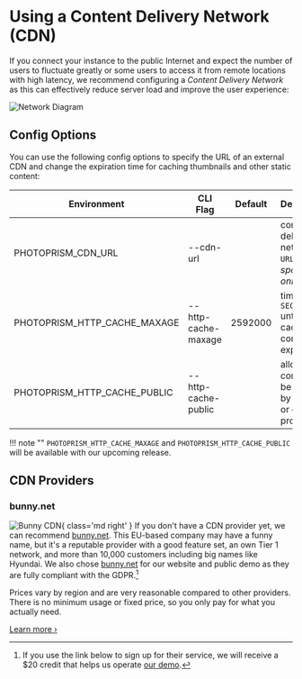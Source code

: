 # Using a Content Delivery Network (CDN)

If you connect your instance to the public Internet and expect the number of users to fluctuate greatly or some users to access it from remote locations with high latency, we recommend configuring a *Content Delivery Network* as this can effectively reduce server load and improve the user experience:

![Network Diagram](https://dl.photoprism.app/img/diagrams/proxy-cdn.svg?classes=w100)

## Config Options

You can use the following config options to specify the URL of an external CDN and change the expiration time for caching thumbnails and other static content:

| Environment                  | CLI Flag            | Default | Description                                                 |
|------------------------------|---------------------|---------|-------------------------------------------------------------|
| PHOTOPRISM_CDN_URL           | --cdn-url           |         | content delivery network `URL` *sponsors only*              |
| PHOTOPRISM_HTTP_CACHE_MAXAGE | --http-cache-maxage | 2592000 | time in `SECONDS` until cached content expires              |
| PHOTOPRISM_HTTP_CACHE_PUBLIC | --http-cache-public |         | allow static content to be cached by a CDN or caching proxy |

!!! note ""
    `PHOTOPRISM_HTTP_CACHE_MAXAGE` and `PHOTOPRISM_HTTP_CACHE_PUBLIC` will be available with our upcoming release.

## CDN Providers

### bunny.net

![Bunny CDN](https://dl.photoprism.app/img/website/bunny-cdn.svg){ class='md right' }
If you don't have a CDN provider yet, we can recommend [bunny.net](https://bunny.net?ref=8wx1e6qu14). This EU-based company may have a funny name, but it's a reputable provider with a good feature set, an own Tier 1 network, and more than 10,000 customers including big names like Hyundai. We also chose [bunny.net](https://bunny.net?ref=8wx1e6qu14) for our website and public demo as they are fully compliant with the GDPR.[^1]

Prices vary by region and are very reasonable compared to other providers. There is no minimum usage or fixed price, so you only pay for what you actually need. 

[Learn more ›](https://bunny.net?ref=8wx1e6qu14)

[^1]: If you use the link below to sign up for their service, we will receive a $20 credit that helps us operate [our demo](https://demo.photoprism.app/).

